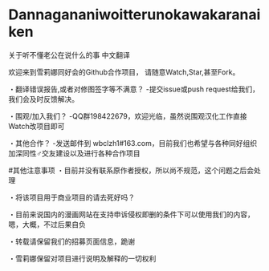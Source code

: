 # Dannagananiwoitterunokawakaranaiken

关于听不懂老公在说什么的事 中文翻译

欢迎来到雪莉娜同好会的Github合作项目，
请随意Watch,Star,甚至Fork。

・翻译错误报告,或者对修图签字等不满意？
   -提交issue或push request给我们，我们会及时反馈解决。

・围观/加入我们？
   -QQ群198422679，欢迎光临，虽然说围观汉化工作直接Watch改项目即可

・其他合作？
   -发送邮件到 wbclzh1#163.com，目前我们也希望与各种同好组织加深同性♂交友建设以及进行各种合作项目

#其他注意事项
・目前并没有联系原作者授权，所以尚不规范，这个问题之后会处理

・将该项目用于商业项目的请去死好吗？

・目前来说国内的漫画网站在支持申诉侵权即删的条件下可以使用我们的内容，嗯，大概，不过后果自负

・转载请保留我们的招募页面信息，跪谢

  
  
・雪莉娜保留对项目进行说明及解释的一切权利
